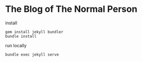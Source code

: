 # The Blog of The Normal Person

install
```shell script
gem install jekyll bundler
bundle install
```

run locally  
```shell script
bundle exec jekyll serve 
```
